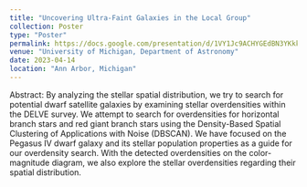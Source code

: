 ```yaml
---
title: "Uncovering Ultra-Faint Galaxies in the Local Group"
collection: Poster
type: "Poster"
permalink: https://docs.google.com/presentation/d/1VY1Jc9ACHYGEdBN3YKkkty_BJLf337gC/edit?usp=sharing&ouid=118123450575746382118&rtpof=true&sd=true
venue: "University of Michigan, Department of Astronomy"
date: 2023-04-14
location: "Ann Arbor, Michigan"
---
```


Abstract: By analyzing the stellar spatial distribution, we try to search for potential dwarf satellite galaxies by examining stellar overdensities within the DELVE survey. We attempt to search for overdensities for horizontal branch stars and red giant branch stars using the Density-Based Spatial Clustering of Applications with Noise (DBSCAN). We have focused on the Pegasus IV dwarf galaxy and its stellar population properties as a guide for our overdensity search. With the detected overdensities on the color-magnitude diagram, we also explore the stellar overdensities regarding their spatial distribution.

